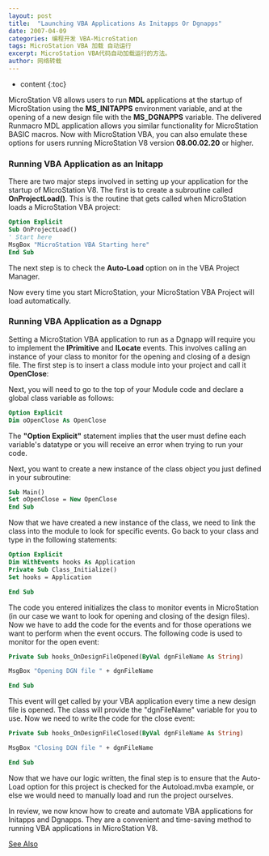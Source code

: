 ```yaml
---
layout: post
title:  "Launching VBA Applications As Initapps Or Dgnapps"
date: 2007-04-09
categories: 编程开发 VBA-MicroStation
tags: MicroStation VBA 加载 自动运行 
excerpt: MicroStation VBA代码自动加载运行的方法。
author: 网络转载
---
```

* content
{:toc}

MicroStation V8 allows users to run **MDL** applications at the startup of MicroStation using the **MS_INITAPPS** environment variable, and at the opening of a new design file with the **MS_DGNAPPS** variable. The delivered Runmacro MDL application allows you similar functionality for MicroStation BASIC macros. Now with MicroStation VBA, you can also emulate these options for users running MicroStation V8 version **08.00.02.20** or higher.

### Running VBA Application as an Initapp
There are two major steps involved in setting up your application for the startup of MicroStation V8. The first is to create a subroutine called **OnProjectLoad()**. This is the routine that gets called when MicroStation loads a MicroStation VBA project:

```vb
Option Explicit
Sub OnProjectLoad()
' Start here
MsgBox "MicroStation VBA Starting here"
End Sub
```

The next step is to check the **Auto-Load** option on in the VBA Project Manager.

Now every time you start MicroStation, your MicroStation VBA Project will load automatically.

### Running VBA Application as a Dgnapp
Setting a MicroStation VBA application to run as a Dgnapp will require you to implement the **IPrimitive** and **ILocate** events. This involves calling an instance of your class to monitor for the opening and closing of a design file. The first step is to insert a class module into your project and call it **OpenClose**:

Next, you will need to go to the top of your Module code and declare a global class variable as follows:

```vb
Option Explicit
Dim oOpenClose As OpenClose
```

The **"Option Explicit"** statement implies that the user must define each variable's datatype or you will receive an error when trying to run your code.

Next, you want to create a new instance of the class object you just defined in your subroutine:

```vb
Sub Main()
Set oOpenClose = New OpenClose
End Sub
```

Now that we have created a new instance of the class, we need to link the class into the module to look for specific events. Go back to your class and type in the following statements:

```vb
Option Explicit
Dim WithEvents hooks As Application
Private Sub Class_Initialize()
Set hooks = Application

End Sub
```

The code you entered initializes the class to monitor events in MicroStation (in our case we want to look for opening and closing of the design files). Now we have to add the code for the events and for those operations we want to perform when the event occurs. The following code is used to monitor for the open event:

```vb
Private Sub hooks_OnDesignFileOpened(ByVal dgnFileName As String)

MsgBox "Opening DGN file " + dgnFileName

End Sub
```

This event will get called by your VBA application every time a new design file is opened. The class will provide the "dgnFileName" variable for you to use. Now we need to write the code for the close event:

```vb
Private Sub hooks_OnDesignFileClosed(ByVal dgnFileName As String)

MsgBox "Closing DGN file " + dgnFileName

End Sub
```

Now that we have our logic written, the final step is to ensure that the Auto-Load option for this project is checked for the Autoload.mvba example, or else we would need to manually load and run the project ourselves.

In review, we now know how to create and automate VBA applications for Initapps and Dgnapps. They are a convenient and time-saving method to running VBA applications in MicroStation V8.

[See Also](https://communities.bentley.com/products/microstation/w/microstation__wiki/2842/2842)